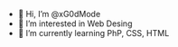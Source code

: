 - 👋 Hi, I’m @xG0dMode
- 👀 I’m interested in Web Desing 
- 🌱 I’m currently learning PhP, CSS, HTML

<!---
xG0dMode/xG0dMode is a ✨ special ✨ repository because its `README.md` (this file) appears on your GitHub profile.
You can click the Preview link to take a look at your changes.
--->

